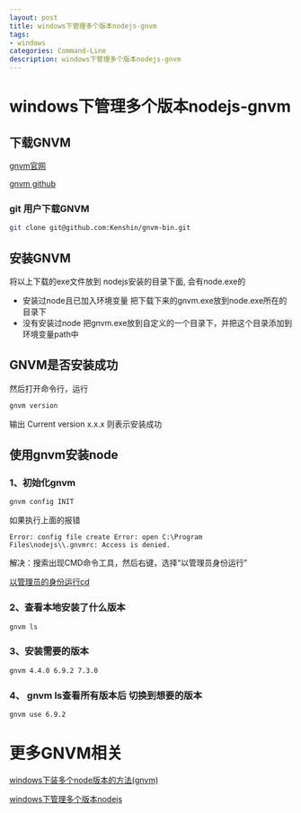 ```yaml
---
layout: post
title: windows下管理多个版本nodejs-gnvm
tags:
- windows
categories: Command-Line
description: windows下管理多个版本nodejs-gnvm
---
```


# windows下管理多个版本nodejs-gnvm

## 下载GNVM

[gnvm官网](http://ksria.com/gnvm/)

[gnvm github](https://github.com/kenshin/gnvm)

### git 用户下载GNVM

```bash
git clone git@github.com:Kenshin/gnvm-bin.git
```

## 安装GNVM

将以上下载的exe文件放到 nodejs安装的目录下面, 会有node.exe的

- 安装过node且已加入环境变量 把下载下来的gnvm.exe放到node.exe所在的目录下 
- 没有安装过node 把gnvm.exe放到自定义的一个目录下，并把这个目录添加到环境变量path中 

## GNVM是否安装成功

然后打开命令行，运行
```bash
gnvm version
```
输出
Current version x.x.x
则表示安装成功

## 使用gnvm安装node

### 1、初始化gnvm 

```bash
gnvm config INIT
```
如果执行上面的报错

`Error: config file create Error: open C:\Program Files\nodejs\\.gnvmrc: Access is denied.`

解决：搜索出现CMD命令工具，然后右键，选择“以管理员身份运行”

[以管理员的身份运行cd](https://blog.csdn.net/zhangshufei8001/article/details/51777370)

### 2、查看本地安装了什么版本 

```bash
gnvm ls
```

### 3、安装需要的版本 

```bash
gnvm 4.4.0 6.9.2 7.3.0
```

### 4、 gnvm ls查看所有版本后 切换到想要的版本 

```bash
gnvm use 6.9.2
```






# 更多GNVM相关
[windows下装多个node版本的方法(gnvm)](https://www.cnblogs.com/kevinlvhsl/p/6226758.html)

[windows下管理多个版本nodejs](http://shalles.github.io/blog/tools/2015/04/27/windows-nodejs-version-controller)